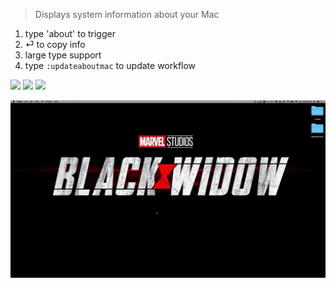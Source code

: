 > Displays system information about your Mac

1. type 'about' to trigger
2. ⏎ to copy info
3. large type support
4. type `:updateaboutmac` to update workflow


![](https://img.shields.io/badge/version-v1.5-green?style=for-the-badge)
[![](https://img.shields.io/badge/download-click-blue?style=for-the-badge)](https://github.com/alanhg/alfred-workflows/raw/master/about-mac/About%20Mac.alfredworkflow)
[![](https://img.shields.io/badge/plist-link-important?style=for-the-badge)](https://raw.githubusercontent.com/alanhg/alfred-workflows/master/about-mac/src/info.plist)


<!-- more -->


![](./screenshot.gif)
